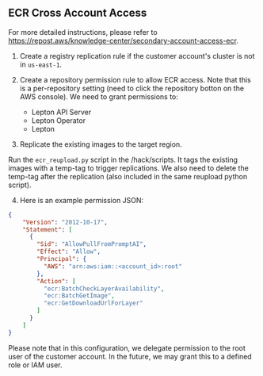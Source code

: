 ## ECR Cross Account Access

For more detailed instructions, please refer to https://repost.aws/knowledge-center/secondary-account-access-ecr.

1. Create a registry replication rule if the customer account's cluster is not in `us-east-1`.

2. Create a repository permission rule to allow ECR access. Note that this is a per-repository setting (need to click the repository botton on the AWS console). We need to grant permissions to:

   - Lepton API Server
   - Lepton Operator
   - Lepton

3. Replicate the existing images to the target region.

Run the `ecr_reupload.py` script in the /hack/scripts. It tags the existing images with a temp-tag to trigger replications. We also need to delete the temp-tag after the replication (also included in the same reupload python script).

4. Here is an example permission JSON:

```json
{
    "Version": "2012-10-17",
    "Statement": [
      {
        "Sid": "AllowPullFromPromptAI",
        "Effect": "Allow",
        "Principal": {
          "AWS": "arn:aws:iam::<account_id>:root"
        },
        "Action": [
          "ecr:BatchCheckLayerAvailability",
          "ecr:BatchGetImage",
          "ecr:GetDownloadUrlForLayer"
        ]
      }
    ]
}
```

Please note that in this configuration, we delegate permission to the root user of the customer account. In the future, we may grant this to a defined role or IAM user.